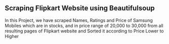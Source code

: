 ## Scraping Flipkart Website using Beautifulsoup

In this Project, we have scraped Names, 
Ratings and Price of Samsung Mobiles which are in stocks,
and in price range of 20,000 to 30,000 from all resulting pages of Flipkart website and Sorted it according to Price Lower to Higher
